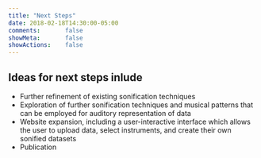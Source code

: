 ```yaml
---
title: "Next Steps"
date: 2018-02-18T14:30:00-05:00
comments:       false
showMeta:       false
showActions:    false
---
```


## Ideas for next steps inlude
- Further refinement of existing sonification techniques
- Exploration of further sonification techniques and musical patterns that can be employed for auditory representation of data
- Website expansion, including a user-interactive interface which allows the user to upload data, select instruments, and create their own sonified datasets
- Publication